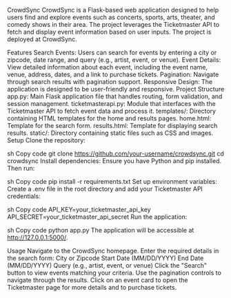 CrowdSync
CrowdSync is a Flask-based web application designed to help users find and explore events such as concerts, sports, arts, theater, and comedy shows in their area. The project leverages the Ticketmaster API to fetch and display event information based on user inputs. The project is deployed at CrowdSync.

Features
Search Events: Users can search for events by entering a city or zipcode, date range, and query (e.g., artist, event, or venue).
Event Details: View detailed information about each event, including the event name, venue, address, dates, and a link to purchase tickets.
Pagination: Navigate through search results with pagination support.
Responsive Design: The application is designed to be user-friendly and responsive.
Project Structure
app.py: Main Flask application file that handles routing, form validation, and session management.
ticketmasterapi.py: Module that interfaces with the Ticketmaster API to fetch event data and process it.
templates/: Directory containing HTML templates for the home and results pages.
home.html: Template for the search form.
results.html: Template for displaying search results.
static/: Directory containing static files such as CSS and images.
Setup
Clone the repository:

sh
Copy code
git clone https://github.com/your-username/crowdsync.git
cd crowdsync
Install dependencies:
Ensure you have Python and pip installed. Then run:

sh
Copy code
pip install -r requirements.txt
Set up environment variables:
Create a .env file in the root directory and add your Ticketmaster API credentials:

sh
Copy code
API_KEY=your_ticketmaster_api_key
API_SECRET=your_ticketmaster_api_secret
Run the application:

sh
Copy code
python app.py
The application will be accessible at http://127.0.0.1:5000/.

Usage
Navigate to the CrowdSync homepage.
Enter the required details in the search form:
City or Zipcode
Start Date (MM/DD/YYYY)
End Date (MM/DD/YYYY)
Query (e.g., artist, event, or venue)
Click the "Search" button to view events matching your criteria.
Use the pagination controls to navigate through the results.
Click on an event card to open the Ticketmaster page for more details and to purchase tickets.
